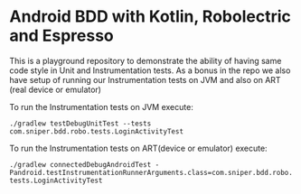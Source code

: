 # Android BDD with Kotlin, Robolectric and Espresso
This is a playground repository to demonstrate the ability of having same code style in Unit and Instrumentation tests. 
As a bonus in the repo we also have setup of running our Instrumentation tests on JVM and also on ART (real device or emulator)

To run the Instrumentation tests on JVM execute:

`./gradlew testDebugUnitTest --tests com.sniper.bdd.robo.tests.LoginActivityTest`

To run the Instrumentation tests on ART(device or emulator) execute:

`./gradlew connectedDebugAndroidTest -Pandroid.testInstrumentationRunnerArguments.class=com.sniper.bdd.robo.tests.LoginActivityTest`
